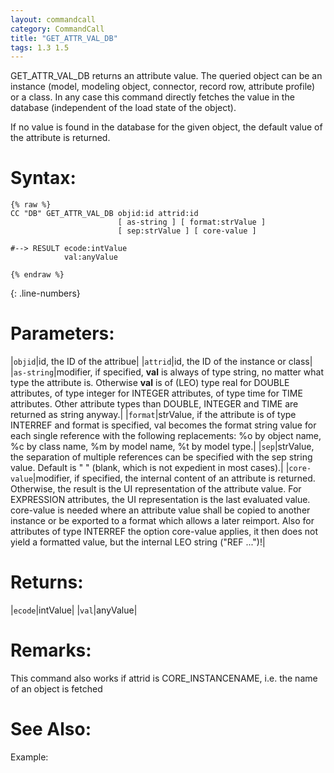 ```yaml
---
layout: commandcall
category: CommandCall
title: "GET_ATTR_VAL_DB"
tags: 1.3 1.5
---
```


GET_ATTR_VAL_DB returns an attribute value. The queried object can be an instance (model, modeling object, connector, record row, attribute profile) or a class. In any case this command directly fetches the value in the database (independent of the load state of the object).

If no value is found in the database for the given object, the default value of the attribute is returned.

# Syntax:  

```adoscript
{% raw %}
CC "DB"	GET_ATTR_VAL_DB	objid:id attrid:id
						[ as-string ] [ format:strValue ] 
						[ sep:strValue ] [ core-value ] 

#--> RESULT ecode:intValue 
			val:anyValue

{% endraw %}
```
{: .line-numbers}

# Parameters:  

|`objid`|id, the ID of the attribue|
|`attrid`|id, the ID of the instance or class|
|`as-string`|modifier, if specified, **val** is always of type string, no matter what type the attribute is. Otherwise **val** is of (LEO) type real for DOUBLE attributes, of type integer for INTEGER attributes, of type time for TIME attributes. Other attribute types than DOUBLE, INTEGER and TIME are returned as string anyway.|
|`format`|strValue, if the attribute is of type INTERREF and format is specified, val becomes the format string value for each single reference with the following replacements: %o by object name, %c by class name, %m by model name, %t by model type.|
|`sep`|strValue, the separation of multiple references can be specified with the sep string value. Default is " " (blank, which is not expedient in most cases).|
|`core-value`|modifier, if specified, the internal content of an attribute is returned. Otherwise, the result is the UI representation of the attribute value. For EXPRESSION attributes, the UI representation is the last evaluated value. core-value is needed where an attribute value shall be copied to another instance or be exported to a format which allows a later reimport. Also for attributes of type INTERREF the option core-value applies, it then does not yield a formatted value, but the internal LEO string ("REF ...")!|

# Returns:  

|`ecode`|intValue|
|`val`|anyValue|

# Remarks:

This command also works if attrid is CORE_INSTANCENAME, i.e. the name of an object is fetched

# See Also:



Example:  

